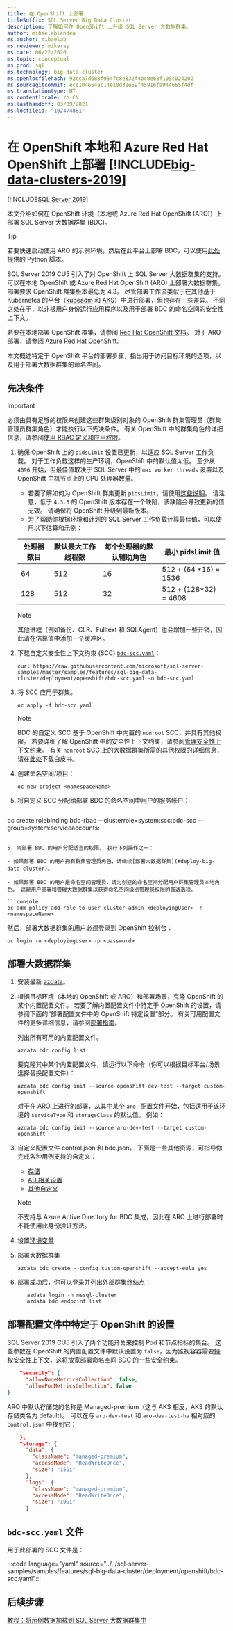 ```yaml
---
title: 在 OpenShift 上部署
titleSuffix: SQL Server Big Data Cluster
description: 了解如何在 OpenShift 上升级 SQL Server 大数据群集。
author: mihaelablendea
ms.author: mihaelab
ms.reviewer: mikeray
ms.date: 06/22/2020
ms.topic: conceptual
ms.prod: sql
ms.technology: big-data-cluster
ms.openlocfilehash: 92cca7d688f954fc8e832f4bc0e68f105c024202
ms.sourcegitcommit: ece104654ac14e10d32e59f45916fa944665f4df
ms.translationtype: HT
ms.contentlocale: zh-CN
ms.lasthandoff: 03/09/2021
ms.locfileid: "102474881"
---
```

# <a name="deploy-big-data-clusters-2019-on-openshift-on-premises-and-azure-red-hat-openshift"></a>在 OpenShift 本地和 Azure Red Hat OpenShift 上部署 [!INCLUDE[big-data-clusters-2019](../includes/ssbigdataclusters-ss-nover.md)]

[!INCLUDE[SQL Server 2019](../includes/applies-to-version/sqlserver2019.md)]

本文介绍如何在 OpenShift 环境（本地或 Azure Red Hat OpenShift (ARO)）上部署 SQL Server 大数据群集 (BDC)。

> [!TIP]
> 若要快速启动使用 ARO 的示例环境，然后在此平台上部署 BDC，可以使用[此处](quickstart-big-data-cluster-deploy-aro.md)提供的 Python 脚本。


SQL Server 2019 CU5 引入了对 OpenShift 上 SQL Server 大数据群集的支持。 可以在本地 OpenShift 或 Azure Red Hat OpenShift (ARO) 上部署大数据群集。 部署要求 OpenShift 群集版本最低为 4.3。 尽管部署工作流类似于在其他基于 Kubernetes 的平台（[kubeadm](deploy-with-kubeadm.md) 和 [AKS](deploy-on-aks.md)）中进行部署，但也存在一些差异。 不同之处在于，以非根用户身份运行应用程序以及用于部署 BDC 的命名空间的安全性上下文。

若要在本地部署 OpenShift 群集，请参阅 [Red Hat OpenShift 文档](https://docs.openshift.com/container-platform/4.3/release_notes/ocp-4-3-release-notes.html#ocp-4-3-installation-and-upgrade)。 对于 ARO 部署，请参阅 [Azure Red Hat OpenShift](/azure/openshift/intro-openshift)。

本文概述特定于 OpenShift 平台的部署步骤，指出用于访问目标环境的选项，以及用于部署大数据群集的命名空间。

## <a name="pre-requisites"></a>先决条件

> [!IMPORTANT]
> 必须由具有足够的权限来创建这些群集级别对象的 OpenShift 群集管理员（群集管理员群集角色）才能执行以下先决条件。 有关 OpenShift 中的群集角色的详细信息，请参阅[使用 RBAC 定义和应用权限](https://docs.openshift.com/container-platform/4.4/authentication/using-rbac.html)。

1. 确保 OpenShift 上的 `pidsLimit` 设置已更新，以适应 SQL Server 工作负载。 对于工作负载这样的生产环境，OpenShift 中的默认值太低。 至少从 `4096` 开始，但最佳值取决于 SQL Server 中的 `max worker threads` 设置以及 OpenShift 主机节点上的 CPU 处理器数量。 
    - 若要了解如何为 OpenShift 群集更新 `pidsLimit`，请使用[这些说明]( https://github.com/openshift/machine-config-operator/blob/master/docs/ContainerRuntimeConfigDesign.md)。 请注意，低于 `4.3.5` 的 OpenShift 版本存在一个缺陷，该缺陷会导致更新的值无效。 请确保将 OpenShift 升级到最新版本。 
    - 为了帮助你根据环境和计划的 SQL Server 工作负载计算最佳值，可以使用以下估算和示例：

    |处理器数目|默认最大工作线程数|每个处理器的默认辅助角色|最小 pidsLimit 值|
    |--------------------|--------------------------|-----------------------------|-----------------------|
    |          64        |           512            |             16              | 512 + (64 *16) = 1536 |
    |         128        |           512            |             32              | 512 + (128*32) = 4608 |

    > [!NOTE]
    > 其他进程（例如备份、CLR、Fulltext 和 SQLAgent）也会增加一些开销，因此请在估算值中添加一个缓冲区。

1. 下载自定义安全性上下文约束 (SCC) [`bdc-scc.yaml`](#bdc-sccyaml-file)：

    ```console
    curl https://raw.githubusercontent.com/microsoft/sql-server-samples/master/samples/features/sql-big-data-cluster/deployment/openshift/bdc-scc.yaml -o bdc-scc.yaml
    ```

1. 将 SCC 应用于群集。

    ```console
    oc apply -f bdc-scc.yaml
    ```

    > [!NOTE]
    > BDC 的自定义 SCC 基于 OpenShift 中内置的 `nonroot` SCC，并具有其他权限。 若要详细了解 OpenShift 中的安全性上下文约束，请参阅[管理安全性上下文约束](https://docs.openshift.com/container-platform/4.3/authentication/managing-security-context-constraints.html)。 有关 `nonroot` SCC 上的大数据群集所需的其他权限的详细信息，请在[此处](https://aka.ms/sql-bdc-openshift-security)下载白皮书。

3. 创建命名空间/项目：

   ```console
   oc new-project <namespaceName>
   ```

4. 将自定义 SCC 分配给部署 BDC 的命名空间中用户的服务帐户：

   ```console
  oc create rolebinding bdc-rbac --clusterrole=system:scc:bdc-scc --group=system:serviceaccounts:<namespace>
   ```

5. 向部署 BDC 的用户分配适当的权限。 执行下列操作之一： 

   - 如果部署 BDC 的用户拥有群集管理员角色，请继续[部署大数据群集](#deploy-big-data-cluster)。

   - 如果部署 BDC 的用户是命名空间管理员，请为创建的命名空间分配用户群集管理员本地角色。 这是用户部署和管理大数据群集以获得命名空间级别管理员权限的首选选项。

   ```console
   oc adm policy add-role-to-user cluster-admin <deployingUser> -n <namespaceName>
   ```

   然后，部署大数据群集的用户必须登录到 OpenShift 控制台：

   ```console
   oc login -u <deployingUser> -p <password>
   ```

## <a name="deploy-big-data-cluster"></a>部署大数据群集

1. 安装最新 [azdata](../azdata/install/deploy-install-azdata.md)。

1. 根据目标环境（本地的 OpenShift 或 ARO）和部署场景，克隆 OpenShift 的某个内置配置文件。 若要了解内置配置文件中特定于 OpenShift 的设置，请参阅下面的“部署配置文件中的 OpenShift 特定设置”部分。 有关可用配置文件的更多详细信息，请参阅[部署指南](deployment-guidance.md)。

   列出所有可用的内置配置文件。

   ```console
   azdata bdc config list
   ```

   要克隆其中某个内置配置文件，请运行以下命令（你可以根据目标平台/场景选择替换配置文件）：

   ```console
   azdata bdc config init --source openshift-dev-test --target custom-openshift
   ```

   对于在 ARO 上进行的部署，从其中某个 `aro-` 配置文件开始，包括适用于该环境的 `serviceType` 和 `storageClass` 的默认值。 例如：

   ```console
   azdata bdc config init --source aro-dev-test --target custom-openshift
   ```

1. 自定义配置文件 control.json 和 bdc.json。 下面是一些其他资源，可指导你完成各种用例支持的自定义：

   - [存储](concept-data-persistence.md)
   - [AD 相关设置](active-directory-deploy.md)
   - [其他自定义](deployment-custom-configuration.md)

   > [!NOTE]
   > 不支持与 Azure Active Directory for BDC 集成，因此在 ARO 上进行部署时不能使用此身份验证方法。

1. 设置[环境变量](deployment-guidance.md#env)

1. 部署大数据群集

   ```console
   azdata bdc create --config custom-openshift --accept-eula yes
   ```

1. 部署成功后，你可以登录并列出外部群集终结点：

   ```console
      azdata login -n mssql-cluster
      azdata bdc endpoint list
   ```

## <a name="openshift-specific-settings-in-the-deployment-configuration-files"></a>部署配置文件中特定于 OpenShift 的设置

SQL Server 2019 CU5 引入了两个功能开关来控制 Pod 和节点指标的集合。 这些参数在 OpenShift 的内置配置文件中默认设置为 `false`，因为监视容器需要[特权安全性上下文](https://www.openshift.com/blog/managing-sccs-in-openshift)，这将放宽部署命名空间 BDC 的一些安全约束。

```json
    "security": {
      "allowNodeMetricsCollection": false,
      "allowPodMetricsCollection": false
}
```

ARO 中默认存储类的名称是 Managed-premium（这与 AKS 相反，AKS 的默认存储类名为 default）。 可以在与 `aro-dev-test` 和 `aro-dev-test-ha` 相对应的 `control.json` 中找到它：

```json
    },
    "storage": {
      "data": {
        "className": "managed-premium",
        "accessMode": "ReadWriteOnce",
        "size": "15Gi"
      },
      "logs": {
        "className": "managed-premium",
        "accessMode": "ReadWriteOnce",
        "size": "10Gi"
      }
```

## <a name="bdc-sccyaml-file"></a>`bdc-scc.yaml` 文件

用于此部署的 SCC 文件是：

:::code language="yaml" source="../../sql-server-samples/samples/features/sql-big-data-cluster/deployment/openshift/bdc-scc.yaml":::

## <a name="next-steps"></a>后续步骤

[教程：将示例数据加载到 SQL Server 大数据群集中](tutorial-load-sample-data.md)
